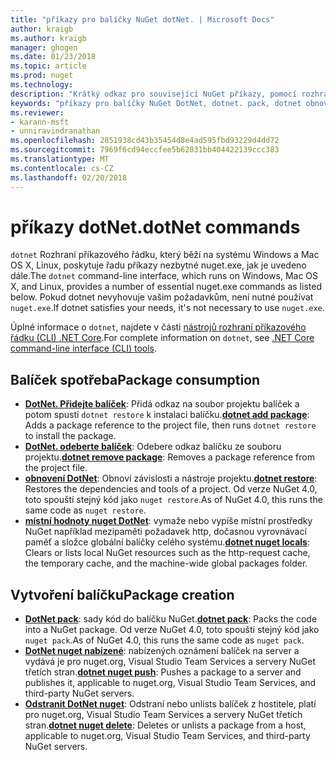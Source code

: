 ```yaml
---
title: "příkazy pro balíčky NuGet dotNet. | Microsoft Docs"
author: kraigb
ms.author: kraigb
manager: ghogen
ms.date: 01/23/2018
ms.topic: article
ms.prod: nuget
ms.technology: 
description: "Krátký odkaz pro související NuGet příkazy, pomocí rozhraní příkazového řádku dotnet."
keywords: "příkazy pro balíčky NuGet DotNet, dotnet. pack, dotnet obnovení, dotnet nuget místní hodnoty –, dotnet nuget nabízené, odstranění nuget dotnet."
ms.reviewer:
- karann-msft
- unniravindranathan
ms.openlocfilehash: 2851938cd43b35454d8e4ad595fbd93229d4dd72
ms.sourcegitcommit: 7969f6cd94eccfee5b62031bb404422139ccc383
ms.translationtype: MT
ms.contentlocale: cs-CZ
ms.lasthandoff: 02/20/2018
---
```

# <a name="dotnet-commands"></a><span data-ttu-id="96e20-104">příkazy dotNet.</span><span class="sxs-lookup"><span data-stu-id="96e20-104">dotNet commands</span></span>

<span data-ttu-id="96e20-105">`dotnet` Rozhraní příkazového řádku, který běží na systému Windows a Mac OS X, Linux, poskytuje řadu příkazy nezbytné nuget.exe, jak je uvedeno dále.</span><span class="sxs-lookup"><span data-stu-id="96e20-105">The `dotnet` command-line interface, which runs on Windows, Mac OS X, and Linux, provides a number of essential nuget.exe commands as listed below.</span></span> <span data-ttu-id="96e20-106">Pokud dotnet nevyhovuje vašim požadavkům, není nutné používat `nuget.exe`.</span><span class="sxs-lookup"><span data-stu-id="96e20-106">If dotnet satisfies your needs, it's not necessary to use `nuget.exe`.</span></span>

<span data-ttu-id="96e20-107">Úplné informace o `dotnet`, najdete v části [nástrojů rozhraní příkazového řádku (CLI) .NET Core](/dotnet/core/tools/?tabs=netcore2x).</span><span class="sxs-lookup"><span data-stu-id="96e20-107">For complete information on `dotnet`, see [.NET Core command-line interface (CLI) tools](/dotnet/core/tools/?tabs=netcore2x).</span></span>

## <a name="package-consumption"></a><span data-ttu-id="96e20-108">Balíček spotřeba</span><span class="sxs-lookup"><span data-stu-id="96e20-108">Package consumption</span></span>

- <span data-ttu-id="96e20-109">[**DotNet. Přidejte balíček**](/dotnet/core/tools/dotnet-add-package): Přidá odkaz na soubor projektu balíček a potom spustí `dotnet restore` k instalaci balíčku.</span><span class="sxs-lookup"><span data-stu-id="96e20-109">[**dotnet add package**](/dotnet/core/tools/dotnet-add-package): Adds a package reference to the project file, then runs `dotnet restore` to install the package.</span></span>
- <span data-ttu-id="96e20-110">[**DotNet. odeberte balíček**](/dotnet/core/tools/dotnet-remove-package): Odebere odkaz balíčku ze souboru projektu.</span><span class="sxs-lookup"><span data-stu-id="96e20-110">[**dotnet remove package**](/dotnet/core/tools/dotnet-remove-package): Removes a package reference from the project file.</span></span>
- <span data-ttu-id="96e20-111">[**obnovení DotNet**](/dotnet/core/tools/dotnet-restore?tabs=netcore2x): Obnoví závislosti a nástroje projektu.</span><span class="sxs-lookup"><span data-stu-id="96e20-111">[**dotnet restore**](/dotnet/core/tools/dotnet-restore?tabs=netcore2x): Restores the dependencies and tools of a project.</span></span> <span data-ttu-id="96e20-112">Od verze NuGet 4.0, toto spouští stejný kód jako `nuget restore`.</span><span class="sxs-lookup"><span data-stu-id="96e20-112">As of NuGet 4.0, this runs the same code as `nuget restore`.</span></span>
- <span data-ttu-id="96e20-113">[**místní hodnoty nuget DotNet**](/dotnet/core/tools/dotnet-nuget-locals): vymaže nebo vypíše místní prostředky NuGet například mezipaměti požadavek http, dočasnou vyrovnávací paměť a složce globální balíčky celého systému.</span><span class="sxs-lookup"><span data-stu-id="96e20-113">[**dotnet nuget locals**](/dotnet/core/tools/dotnet-nuget-locals): Clears or lists local NuGet resources such as the http-request cache, the temporary cache, and the machine-wide global packages folder.</span></span>

## <a name="package-creation"></a><span data-ttu-id="96e20-114">Vytvoření balíčku</span><span class="sxs-lookup"><span data-stu-id="96e20-114">Package creation</span></span>

- <span data-ttu-id="96e20-115">[**DotNet pack**](/dotnet/core/tools/dotnet-pack?tabs=netcore2x): sady kód do balíčku NuGet.</span><span class="sxs-lookup"><span data-stu-id="96e20-115">[**dotnet pack**](/dotnet/core/tools/dotnet-pack?tabs=netcore2x): Packs the code into a NuGet package.</span></span> <span data-ttu-id="96e20-116">Od verze NuGet 4.0, toto spouští stejný kód jako `nuget pack`.</span><span class="sxs-lookup"><span data-stu-id="96e20-116">As of NuGet 4.0, this runs the same code as `nuget pack`.</span></span>
- <span data-ttu-id="96e20-117">[**DotNet nuget nabízené**](/dotnet/core/tools/dotnet-nuget-push): nabízených oznámení balíček na server a vydává je pro nuget.org, Visual Studio Team Services a servery NuGet třetích stran.</span><span class="sxs-lookup"><span data-stu-id="96e20-117">[**dotnet nuget push**](/dotnet/core/tools/dotnet-nuget-push): Pushes a package to a server and publishes it, applicable to nuget.org, Visual Studio Team Services, and third-party NuGet servers.</span></span>
- <span data-ttu-id="96e20-118">[**Odstranit DotNet nuget**](/dotnet/core/tools/dotnet-nuget-delete): Odstraní nebo unlists balíček z hostitele, platí pro nuget.org, Visual Studio Team Services a servery NuGet třetích stran.</span><span class="sxs-lookup"><span data-stu-id="96e20-118">[**dotnet nuget delete**](/dotnet/core/tools/dotnet-nuget-delete): Deletes or unlists a package from a host, applicable to nuget.org, Visual Studio Team Services, and third-party NuGet servers.</span></span>

